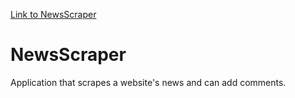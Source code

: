 [Link to NewsScraper](https://thawing-meadow-29191.herokuapp.com/)
# NewsScraper
Application that scrapes a website's news and can add comments.
